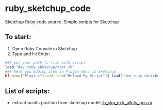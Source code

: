 # ruby_sketchup_code
Sketchup Ruby code source. Simple scripts for Sketchup
 
## To start:
1. Open Ruby Console in Sketchup
2. Type and hit Enter:

```ruby
### put your path to file with script
load "dev_ruby_sketchup/test.rb" 
### here you adding item in Plugin menu in Sketchup
UI.menu("Plugins").add_item("Reload My Script"){ load("dev_ruby_sketchup/test.rb") }
```
## List of scripts:
- extract points position from sketchup model [rb_skp_extr_allpts_pos.rb](rb_skp_extr_allpts_pos.rb)
